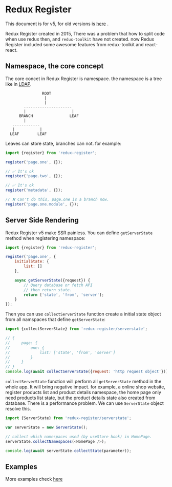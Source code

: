 # Redux Register

This document is for v5, for old versions is [here](https://github.com/dexbol/redux-register/tree/v4) .

Redux Register created in 2015, There was a problem that how to split code
when use redux then, and `redux-toolkit` have not created. now Redux Register
included some awesome features from redux-toolkit and react-react.

## Namespace, the core concept

The core concet in Redux Register is namespace. the namespace is a tree like in
[LDAP](https://en.wikipedia.org/wiki/Lightweight_Directory_Access_Protocol).

```
                ROOT
                 |
                 |
        ---------------------
        |                    |
      BRANCH                LEAF
        |
   ------------
   |           |
  LEAF        LEAF

```

Leaves can store state, branches can not. for example:

```javascript
import {register} from 'redux-register';

register('page.one', {});

// ✅ It's ok
register('page.two', {});

// ✅ It's ok
register('metadata', {});

// ❌ Can't do this, page.one is a branch now.
register('page.one.module', {});
```

## Server Side Rendering

Redux Register v5 make SSR painless. You can define `getServerState` method
when registering namespace:

```javascript
import {register} from 'redux-register';

register('page.one', {
    initialState: {
        list: []
    },

    async getServerState({request}) {
        // Query database or fetch API
        // then return state.
        return ['state', 'from', 'server'];
    }
});
```

Then you can use `collectServerState` function create a initial state object
from all namspaces that define `getServerState`:

```javascript
import {collectServerState} from 'redux-register/serverstate';

// {
//     page: {
//         one: {
//             list: ['state', 'from', 'server']
//         }
//     }
// }
console.log(await collectServerState({request: 'http request object'}));
```

`collectServerState` function will perform all `getServerState` method in the
whole app. It will bring negative impact. for example, a online shop website,
register products list and product details namespace, the home page only need
products list state, but the product details state also created from database.
There is a performance problem. We can use `ServerState` object resolve this.

```javascript
import {ServerState} from 'redux-register/serverstate';

var serverState = new ServerState();

// collect which namespaces used (by useStore hook) in HomePage.
serverState.collectNamespaces(<HomePage />);

console.log(await serverState.collectState(parameter));
```

## Examples

More examples check [here](https://github.com/dexbol/redux-register/tree/master/examples)
